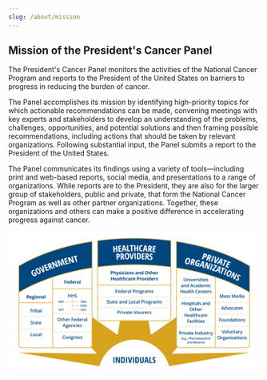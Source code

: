 ```yaml
---
slug: /about/mission
---
```

<div class="full-report-container">
<div class="left-nav-container">
<left-top-navigation root="/about/"></left-top-navigation>
</div>
<div class="report-container">
<h2 class="post-title">Mission of the President's Cancer Panel</h2>
The President's Cancer Panel monitors the activities of the National Cancer Program
and reports to the President of the United States on barriers to progress in reducing
the burden of cancer.

The Panel accomplishes its mission by identifying high-priority topics for which
actionable recommendations can be made, convening meetings with key experts and
stakeholders to develop an understanding of the problems, challenges, opportunities,
and potential solutions and then framing possible recommendations, including actions
that should be taken by relevant organizations. Following substantial input, the Panel
submits a report to the President of the United States.

The Panel communicates its findings using a variety of tools—including print and
web-based reports, social media, and presentations to a range of organizations.
While reports are to the President, they are also for the larger group of stakeholders,
public and private, that form the National Cancer Program as well as other partner
organizations. Together, these organizations and others can make a positive difference
in accelerating progress against cancer.

![Government, Healthcare Providers, Individuals](../../images/cgov-16669_ncp-infographic-update_a_v3_2.png)

</div>
</div>


